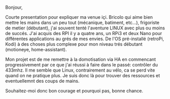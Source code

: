 Bonjour,

Courte presentation pour expliquer ma venue içi.
Bricolo qui aime bien mettre les mains dans un peu tout (mécanique, batiment, etc...), frigoriste de metier (débutant), j'ai souvent tenté l'aventure LINUX avec plus ou moins de succés.
J'ai acquis des RPI il y a quatre ans, un RPi3 et deux Nano pour différentes applications au grés de mes envies. De l'OS pré-installé (retroPi, Kodi) à des choses plus complexe pour mon niveau trés débutant (motioneye, home-assistant).

Mon projet est de me remettre à la domotisation via HA en commencant progressivement par ce que j'ai réussi à faire dans le passé: contrôler du 433mhz.
Il me semble que Linux, contrairement au vélo, ca se perd vite quand on ne pratique plus.
Je suis donc là pour trouver des ressources et eventuellemnt des coups de mains.

Souhaitez-moi donc bon courage et pourquoi pas, bonne chance.
